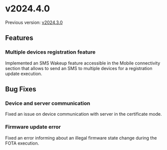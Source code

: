 # v2024.4.0

Previous version: [v2024.3.0](v2024.3.0.md)

## Features

### Multiple devices registration feature
Implemented an SMS Wakeup feature accessible in the Mobile connectivity section that allows to send an SMS to multiple devices for a registration update execution.

## Bug Fixes

### Device and server communication 
Fixed an issue on device communication with server in the certificate mode.

### Firmware update error
Fixed an error informing about an illegal firmware state change during the FOTA execution.
